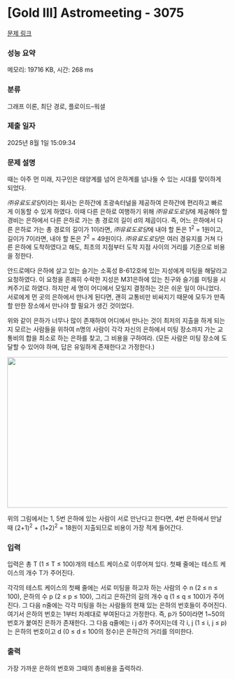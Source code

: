 # [Gold III] Astromeeting - 3075 

[문제 링크](https://www.acmicpc.net/problem/3075) 

### 성능 요약

메모리: 19716 KB, 시간: 268 ms

### 분류

그래프 이론, 최단 경로, 플로이드–워셜

### 제출 일자

2025년 8월 1일 15:09:34

### 문제 설명

<p>때는 아주 먼 미래, 지구인은 태양계를 넘어 은하계를 넘나들 수 있는 시대를 맞이하게 되었다.</p>

<p><em>㈜유료도로당</em>이라는 회사는 은하간에 초광속터널을 제공하여 은하간에 편리하고 빠르게 이동할 수 있게 하였다. 이때 다른 은하로 여행하기 위해 <em>㈜유료도로당</em>에 제공해야 할 경비는 은하에서 다른 은하로 가는 총 경로의 길이 d의 제곱이다. 즉, 어느 은하에서 다른 은하로 가는 총 경로의 길이가 1이라면, <em>㈜유료도로당</em>에 내야 할 돈은 1<sup>2</sup> = 1원이고, 길이가 7이라면, 내야 할 돈은 7<sup>2</sup> = 49원이다. <em>㈜유료도로당</em>은 여러 경유지를 거쳐 다른 은하에 도착하였다고 해도, 최초의 지점부터 도착 지점 사이의 거리를 기준으로 비용을 정한다.</p>

<p>안드로메다 은하에 살고 있는 슬기는 소혹성 B-612호에 있는 지성에게 미팅을 해달라고 요청하였다. 이 요청을 흔쾌히 수락한 지성은 M31은하에 있는 친구와 슬기를 미팅을 시켜주기로 하였다. 하지만 세 명이 어디에서 모일지 결정하는 것은 쉬운 일이 아니었다. 서로에게 먼 곳의 은하에서 만나게 된다면, 괜히 교통비만 비싸지기 때문에 모두가 만족할 만한 장소에서 만나야 할 필요가 생긴 것이었다.</p>

<p>위와 같이 은하가 너무나 많이 존재하여 어디에서 만나는 것이 최저의 지출을 하게 되는지 모르는 사람들을 위하여 n명의 사람이 각각 자신의 은하에서 미팅 장소까지 가는 교통비의 합을 최소로 하는 은하를 찾고, 그 비용을 구하여라. (모든 사람은 미팅 장소에 도달할 수 있어야 하며, 답은 유일하게 존재한다고 가정한다.)</p>

<p><img alt="" src="https://www.acmicpc.net/upload/images/astro.png" style="height:344px; width:644px"></p>

<p> </p>

<p>위의 그림에서는 1, 5번 은하에 있는 사람이 서로 만난다고 한다면, 4번 은하에서 만날 때 (2+1)<sup>2</sup> + (1+2)<sup>2</sup> = 18원이 지출되므로 비용이 가장 적게 들어간다.</p>

### 입력 

 <p>입력은 총 T (1 ≤ T ≤ 100)개의 테스트 케이스로 이루어져 있다. 첫째 줄에는 테스트 케이스의 개수 T가 주어진다.</p>

<p>각각의 테스트 케이스의 첫째 줄에는 서로 미팅을 하고자 하는 사람의 수 n (2 ≤ n ≤ 100), 은하의 수 p (2 ≤ p ≤ 100), 그리고 은하간의 길의 개수 q (1 ≤ q ≤ 100)가 주어진다. 그 다음 n줄에는 각각 미팅을 하는 사람들의 현재 있는 은하의 번호들이 주어진다. 여기서 은하의 번호는 1부터 차례대로 부여된다고 가정한다. 즉, p가 50이라면 1~50의 번호가 붙여진 은하가 존재한다. 그 다음 q줄에는 i j d가 주어지는데 각 i, j (1 ≤ i, j ≤ p)는 은하의 번호이고 d (0 ≤ d ≤ 100의 정수)은 은하간의 거리를 의미한다.</p>

<p> </p>

### 출력 

 <p>가장 가까운 은하의 번호와 그때의 총비용을 출력하라.</p>

